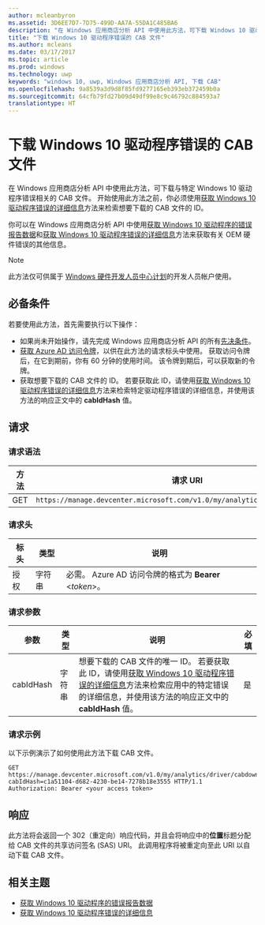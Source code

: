 ```yaml
---
author: mcleanbyron
ms.assetid: 3D6EE7D7-7D75-499D-AA7A-55DA1C485BA6
description: "在 Windows 应用商店分析 API 中使用此方法，可下载 Windows 10 驱动程序错误的 CAB 文件。 此方法仅用于 IHV。"
title: "下载 Windows 10 驱动程序错误的 CAB 文件"
ms.author: mcleans
ms.date: 03/17/2017
ms.topic: article
ms.prod: windows
ms.technology: uwp
keywords: "windows 10, uwp, Windows 应用商店分析 API, 下载 CAB"
ms.openlocfilehash: 9a8539a3d9d8f85fd9277165eb393eb372459b0a
ms.sourcegitcommit: 64cfb79fd27b09d49df99e8c9c46792c884593a7
translationtype: HT
---
```

# <a name="download-the-cab-file-for-a-windows-10-driver-error"></a>下载 Windows 10 驱动程序错误的 CAB 文件

在 Windows 应用商店分析 API 中使用此方法，可下载与特定 Windows 10 驱动程序错误相关的 CAB 文件。 开始使用此方法之前，你必须使用[获取 Windows 10 驱动程序错误的详细信息](get-details-for-a-windows-10-driver-error.md)方法来检索想要下载的 CAB 文件的 ID。

你可以在 Windows 应用商店分析 API 中使用[获取 Windows 10 驱动程序的错误报告数据](get-error-reporting-data-for-windows-10-drivers.md)和[获取 Windows 10 驱动程序错误的详细信息](get-details-for-a-windows-10-driver-error.md)方法来获取有关 OEM 硬件错误的其他信息。

> [!NOTE]
> 此方法仅可供属于 [Windows 硬件开发人员中心计划](https://msdn.microsoft.com/windows/hardware/drivers/dashboard/get-started-with-the-hardware-dashboard)的开发人员帐户使用。

## <a name="prerequisites"></a>必备条件

若要使用此方法，首先需要执行以下操作：

* 如果尚未开始操作，请先完成 Windows 应用商店分析 API 的所有[先决条件](access-analytics-data-using-windows-store-services.md#prerequisites)。
* [获取 Azure AD 访问令牌](access-analytics-data-using-windows-store-services.md#obtain-an-azure-ad-access-token)，以供在此方法的请求标头中使用。 获取访问令牌后，在它到期前，你有 60 分钟的使用时间。 该令牌到期后，可以获取新的令牌。
* 获取想要下载的 CAB 文件的 ID。 若要获取此 ID，请使用[获取 Windows 10 驱动程序错误的详细信息](get-details-for-a-windows-10-driver-error.md)方法来检索特定驱动程序错误的详细信息，并使用该方法的响应正文中的 **cabIdHash** 值。

## <a name="request"></a>请求


### <a name="request-syntax"></a>请求语法

| 方法 | 请求 URI                                                          |
|--------|----------------------------------------------------------------------|
| GET    | ```https://manage.devcenter.microsoft.com/v1.0/my/analytics/driver/cabdownload``` |

<span/> 

### <a name="request-header"></a>请求头

| 标头        | 类型   | 说明                                                                 |
|---------------|--------|-----------------------------------------------------------------------------|
| 授权 | 字符串 | 必需。 Azure AD 访问令牌的格式为 **Bearer** &lt;*token*&gt;。 |

<span/> 

### <a name="request-parameters"></a>请求参数

| 参数        | 类型   |  说明      |  必填  |
|---------------|--------|---------------|------|
| cabIdHash | 字符串 | 想要下载的 CAB 文件的唯一 ID。 若要获取此 ID，请使用[获取 Windows 10 驱动程序错误的详细信息](get-details-for-a-windows-10-driver-error.md)方法来检索应用中的特定错误的详细信息，并使用该方法的响应正文中的 **cabIdHash** 值。 |  是  |

<span/>
 
### <a name="request-example"></a>请求示例

以下示例演示了如何使用此方法下载 CAB 文件。

```syntax
GET https://manage.devcenter.microsoft.com/v1.0/my/analytics/driver/cabdownload?cabIdHash=c1a51104-d682-4230-be14-7278b18e3555 HTTP/1.1
Authorization: Bearer <your access token>
```

## <a name="response"></a>响应

此方法将会返回一个 302（重定向）响应代码，并且会将响应中的**位置**标题分配给 CAB 文件的共享访问签名 (SAS) URI。 此调用程序将被重定向至此 URI 以自动下载 CAB 文件。

## <a name="related-topics"></a>相关主题

* [获取 Windows 10 驱动程序的错误报告数据](get-error-reporting-data-for-windows-10-drivers.md)
* [获取 Windows 10 驱动程序错误的详细信息](get-details-for-a-windows-10-driver-error.md)
